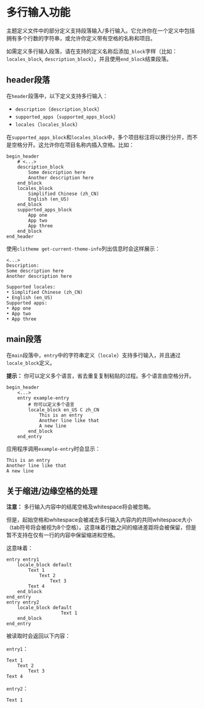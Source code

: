 # 多行输入功能

主题定义文件中的部分定义支持段落输入/多行输入。它允许你在一个定义中包括拥有多个行数的字符串，或允许你定义带有空格的名称和项目。

如需定义多行输入段落，请在支持的定义名称后添加`_block`字样（比如：`locales_block`, `description_block`），并且使用`end_block`结束段落。

## header段落

在`header`段落中，以下定义支持多行输入：
- `description`（`description_block`）
- `supported_apps`（`supported_apps_block`）
- `locales`（`locales_block`）

在`supported_apps_block`和`locales_block`中，多个项目标注将以换行分开，而不是空格分开。这允许你在项目名称内插入空格。比如：

```
begin_header
    # <...>
    description_block
        Some description here
        Another description here
    end_block
    locales_block
        Simplified Chinese (zh_CN)
        English (en_US)
    end_block
    supported_apps_block
        App one
        App two
        App three
    end_block
end_header
```

使用`clitheme get-current-theme-info`列出信息时会这样展示：

```
<...>
Description:
Some description here
Another description here

Supported locales:
• Simplified Chinese (zh_CN)
• English (en_US)
Supported apps:
• App one
• App two
• App three
```

## main段落

在`main`段落中，`entry`中的字符串定义（`locale`）支持多行输入，并且通过`locale_block`定义。

**提示：** 你可以定义多个语言，省去重复复制粘贴的过程。多个语言由空格分开。

```
begin_header
    <...>
    entry example-entry
        # 你可以定义多个语言
        locale_block en_US C zh_CN
            This is an entry
            Another line like that
            A new line
        end_block
    end_entry
```

应用程序调用`example-entry`时会显示：

```
This is an entry
Another line like that
A new line
```


## 关于缩进/边缘空格的处理

**注意：** 多行输入内容中的结尾空格及whitespace将会被忽略。

但是，起始空格和whitespace会被减去多行输入内容内的共同whitespace大小（tab符号将会被视为8个空格）。这意味着行数之间的缩进差距将会被保留，但是暂不支持在仅有一行的内容中保留缩进和空格。

这意味着：

```
entry entry1
    locale_block default
        Text 1
            Text 2
                Text 3
        Text 4
    end_block
end_entry
entry entry2
    locale_block default
                    Text 1
    end_block
end_entry

```

被读取时会返回以下内容：

`entry1`：
```
Text 1
    Text 2
        Text 3
Text 4
```

`entry2`：

    Text 1